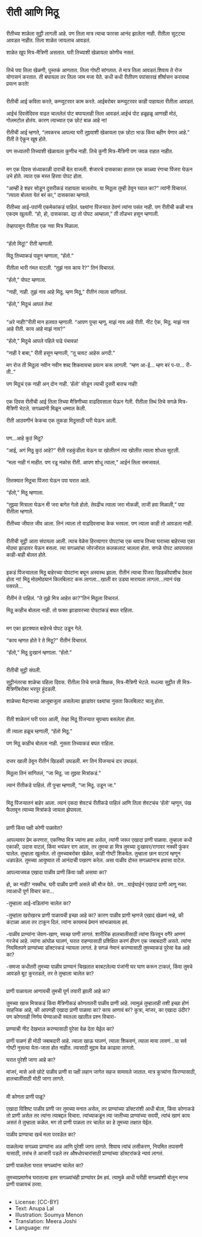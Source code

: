 # रीती आणि मिठू

##
रीतीच्या शाळेला सुट्टी लागली आहे. पण तिला मात्र त्याचा फारसा आनंद झालेला नाही. रीतीला सुट्ट्या आवडत नाहीत. तिला शाळेत जायलाच आवडतं.

शाळेत खूप मित्र-मैत्रिणी असतात. घरी तिच्याशी खेळायला कोणीच नसतं.

##
तिचे पपा तिला खेळणी, पुस्तकं आणतात. तिला गोष्टी सांगतात. ते मात्र तिला आवडतं.शिवाय ते रोज योगासनं करतात. ती बघायला तर तिला जाम मजा येते. कधी कधी रीतीपण पपांसारखं शीर्षासन करायचा प्रयत्न करते!

##
रीतीची आई कविता करते, कम्प्युटरवर काम करते. आईबरोबर कम्प्युटरवर काही पाहायला रीतीला आवडतं.

आईचं दिवसेंदिवस वाढत चाललेलं पोट बघायलाही तिला आवडतं.आईचं पोट हळूहळू आणखी मोठं, गोलमटोल होतंय. कारण त्याच्यात एक छोटं बाळ आहे ना!

रीतीची आई म्हणते, “लवकरच आपल्या घरी तुझ्याशी खेळायला एक छोटा भाऊ किंवा बहीण येणार आहे.” रीती ते ऐकून खूष होते.

पण सध्यातरी तिच्याशी खेळायला कुणीच नाही. तिचे कुणी मित्र-मैत्रिणी पण जवळ राहात नाहीत.

##
मग एक दिवस संध्याकाळी दाराची बेल वाजली. शेजारचे दासकाका हातात एक काळ्या रंगाचा पिंजरा घेऊन उभे होते. त्यात एक मस्त हिरवा पोपट होता.

“आम्ही हे शहर सोडून दुसरीकडं राहायला चाललोय. या मिठूला तुम्ही ठेवून घ्याल का?” त्यांनी विचारलं.  “त्याला बोलता येतं बरं का,” दासकाका म्हणाले.

रीतीच्या आई-पपांनी एकमेकांकडं पाहिलं. पक्ष्यांना पिंजऱ्यात ठेवणं त्यांना पसंत नाही. पण रीतीची कळी मात्र एकदम खुलली. “हो, हो, दासकाका. द्या तो पोपट आम्हाला,” ती तोंडभर हसून म्हणाली.

तेव्हापासून रीतीला एक नवा मित्र मिळाला.

##
“हॅलो मिठू!” रीती म्हणाली.

मिठू तिच्याकडं पाहून म्हणाला, “हॅलो.”

रीतीला भारी गंमत वाटली. “तुझं नाव काय रे?” तिनं विचारलं.

“हॅलो,” पोपट म्हणाला.

“नाही, नाही. तुझं नाव आहे मिठू. म्हण मिठू,” रीतीनं त्याला सांगितलं.

“हॅलो,” मिठूचं आपलं तेच!  

##
“अरे नाही!”रीती मान हलवत म्हणाली. “आपण पुन्हा म्हणू. माझं नाव आहे रीती. नीट ऐक, मिठू. माझं नाव आहे रीती. काय आहे माझं नाव?”

“हॅलो,” मिठूचे आपले पहिले पाढे पंचावन्न!

“नाही रे बाबा,” रीती हसून म्हणाली, “तू चावट आहेस अगदी.”

मग रोज ती मिठूला नवीन नवीन शब्द शिकवायचा प्रयत्न करू लागली. “म्हण आ-ई... म्हण बरं प-पा... री-ती..”

पण मिठूचं एक नाही अन् दोन नाही. ‘हॅलो’ सोडून त्याची दुसरी बातच नाही!

##
एक दिवस रीतीची आई तिला तिच्या मैत्रिणीच्या वाढदिवसाला घेऊन गेली. रीतीला तिथं तिचे सगळे मित्र-मैत्रिणी भेटले. सगळ्यांनी मिळून धम्माल केली.

रीती आठवणीनं केकचा एक तुकडा मिठूसाठी घरी घेऊन आली.

##
पण...आहे कुठं मिठू?

“आई, अगं मिठू कुठं आहे?” रीती रडकुंडीला येऊन या खोलीतनं त्या खोलीत त्याला शोधत सुटली.

“मला नाही गं माहीत. पण रडू नकोस रीती. आपण शोधू त्याला,” आईनं तिला समजावलं.

##
तितक्यात मिठूचा पिंजरा घेऊन पपा घरात आले.

“हॅलो,” मिठू म्हणाला.

“तुझ्या मित्राला घेऊन मी जरा बागेत गेलो होतो. तेवढीच त्याला जरा मोकळी, ताजी हवा मिळाली,” पपा रीतीला म्हणाले.

रीतीच्या जीवात जीव आला. तिनं त्याला तो वाढदिवसाचा केक भरवला. पण त्याला काही तो आवडला नाही.

##
रीतीची सुट्टी आता संपायला आली. त्याच वेळेस हिरव्यागार पोपटांचा एक थवाच तिच्या घराच्या बाहेरच्या एका मोठ्या झाडावर येऊन बसला. त्या सगळ्यांचा जोरजोरात कलकलाट चालला होता. सगळे
पोपट आपापसात काही-बाही बोलत होते.

##
इकडं पिंजऱ्यातला मिठू बाहेरच्या पोपटांना बघून अस्वस्थ झाला. रीतीनं त्याचा पिंजरा खिडकीपाशीच ठेवला होता ना! मिठू मोठमोठ्यानं किलबिलाट करू लागला...खाली वर उड्या मारायला लागला...त्यानं पंख पसरले...

रीतीनं ते पाहिलं. “ते तुझे मित्र आहेत का?”तिनं मिठूला विचारलं.

मिठू काहीच बोलला नाही. तो फक्त झाडावरच्या पोपटांकडं बघत राहिला.

##
मग एका झटक्यात बाहेरचे पोपट उडून गेले.

“काय म्हणत होते रे ते मिठू?” रीतीनं विचारलं.

“हॅलो,” मिठू दुःखानं म्हणाला. “हॅलो.”

##
रीतीची सुट्टी संपली.

सुट्टीनंतरचा शाळेचा पहिला दिवस. रीतीला तिचे सगळे शिक्षक, मित्र-मैत्रिणी भेटले. मधल्या सुट्टीत ती मित्र-मैत्रिणींबरोबर भरपूर हुंदडली.

शाळेच्या मैदानाच्या आजूबाजूला असलेल्या झाडांवर पक्ष्यांचा नुसता किलबिलाट चालू होता.

##
रीती शाळेतनं घरी परत आली, तेव्हा मिठू पिंजऱ्यात चूपचाप बसलेला होता.

ती त्याला हळूच म्हणाली, “हॅलो मिठू.”

पण मिठू काहीच बोलला नाही. नुसता तिच्याकडं बघत राहिला.

##
दप्तर खाली ठेवून रीतीनं खिडकी उघडली. मग तिनं पिंजऱ्याचं दार उघडलं.

मिठूला तिनं सांगितलं, “जा मिठू. जा तुझ्या मित्रांकडं.”

त्यानं रीतीकडे पाहिलं. ती पुन्हा म्हणाली, “जा मिठू. उडून जा.”

##
मिठू पिंजऱ्यातनं बाहेर आला. त्यानं एकदा शेवटचं रीतीकडे पाहिलं आणि तिला शेवटचंच ‘हॅलो’
म्हणून, पंख फैलावून त्याच्या मित्रांकडे जायला झेपावला.

##
प्राणी किंवा पक्षी कोणी पाळावेत?

आपल्यावर प्रेम करणारा, एकनिष्ठ मित्र ज्यांना हवा असेल, त्यांनी जरूर एखादा प्राणी पाळावा. तुम्हाला कधी एकाकी, उदास वाटलं, किंवा भयंकर राग आला, तर तुमचा हा मित्र तुमच्या दुःखावर/रागावर नक्की
फुंकर घालेल. तुम्हाला खुलवेल.  तो तुमच्याबरोबर खेळेल, काही गोष्टी शिकवेल. तुम्हाला छान वाटावं म्हणून धडपडेल. तुमच्या आयुष्यात तो आनंदाची पखरण करेल. असा पाळीव दोस्त सगळ्यांनाच हवासा वाटेल.

आपल्याजवळ एखादा पाळीव प्राणी किंवा पक्षी असावा का?

हो, का नाही? नक्कीच. घरी पाळीव प्राणी असले की मौज येते.. पण...घाईघाईनं एखादा प्राणी आणू नका. त्याआधी पूर्ण विचार करा...

-तुम्हाला आई-वडिलांना चालेल का?

-तुम्हांला खरोखरच प्राणी पाळायची इच्छा आहे का? कारण पाळीव प्राणी म्हणजे एखादं खेळणं नव्हे, की कंटाळा आला तर टाकून दिलं. त्यांना कायमचं प्रेमानं सांभाळायला हवं.

-पाळीव प्राण्यांना जेवण-खाण, स्वच्छ पाणी लागतं. शारीरिक हालचालीसाठी त्यांना फिरवून वगैरे
आणणं गरजेचं आहे. त्यांना आंघोळ घालणं, घरात राहण्यासाठी प्रशिक्षित करणं हीपण एक जबाबदारी असते. त्यांना नियमितपणे प्राण्यांच्या डॉक्टरकडं न्यायला लागतं. हे सगळं नेमानं करण्यासाठी तुमच्याकडं पुरेसा वेळ आहे का?

-समजा कधीतरी तुमच्या पाळीव प्राण्यानं चिखलात बरबटलेल्या पंजांनी घर घाण करून टाकलं,
किंवा तुमचे आवडते बूट कुरतडले, तर ते तुम्हाला चालेल का?

##
प्राणी पाळायला आणायची तुमची पूर्ण तयारी झाली आहे का?

तुमच्या खास मित्राकडं किंवा मैत्रिणीकडं कोणतातरी पाळीव प्राणी आहे. त्यामुळं तुम्हालाही तशी इच्छा होणं साहजिक आहे, की आपणही एखादा प्राणी पाळावा का? काय आणावं बरं? कुत्रा, मांजर, का एखादा उंदीर? पण कोणताही निर्णय घेण्याआधी स्वतःला खालील प्रश्न विचारा-

प्राण्याची नीट देखभाल करण्यासाठी पुरेसा वेळ देता येईल का?

प्राणी पाळणं ही मोठी जबाबदारी आहे. त्याला खाऊ घालणं, त्याला शिकवणं, त्याला माया लावणं...या सर्व गोष्टी नुसत्या येता-जाता होत नाहीत. त्यासाठी मुद्दाम वेळ काढावा लागतो.

घरात पुरेशी जागा आहे का?

मांजरं, मासे असे छोटे पाळीव प्राणी वा पक्षी लहान जागेत सहज सामावले जातात. मात्र कुत्र्यांना फिरण्यासाठी, हालचालींसाठी मोठी जागा लागते.

##
मी कोणता प्राणी पाळू?

एखादा विशिष्ट पाळीव प्राणी जर तुमच्या मनात असेल, तर प्राण्यांच्या डॉक्टरांशी आधी बोला, किंवा
कोणाकडे तो प्राणी असेल तर त्यांना त्याबद्दल विचारा. त्यांच्याकडून त्या जातीच्या प्राण्यांच्या सवयी, त्यांचं
खाणं काय असतं ते तुम्हाला कळेल. मग तो प्राणी पाळला तर चालेल का हे तुमच्या लक्षात येईल.

पाळीव प्राण्याचा खर्च मला परवडेल का?

पाळलेल्या सगळ्या प्राण्यांना अन्न आणि पुरेशी जागा लागते. शिवाय त्यांचं लसीकरण, नियमित
तपासणी यासाठी, तसंच ते आजारी पडले तर औषधोपचारांसाठी प्राण्यांच्या डॉक्टरांकडे न्यावं लागतं.

प्राणी पाळलेला घरात सगळ्यांना चालेल का?

तुमच्याप्रमाणेच घरातल्या इतर सगळ्यांचंही प्राण्यांवर प्रेम हवं. त्यामुळे आधी घरीही सगळ्यांशी बोलून मगच प्राणी पाळायचं ठरवा.

##
* License: [CC-BY]
* Text: Anupa Lal
* Illustration: Soumya Menon
* Translation: Meera Joshi
* Language: mr
